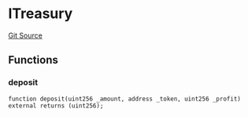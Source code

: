 # ITreasury
[Git Source](https://github.com/KlimaDAO/klimadao-solidity/blob/704b462e69030cb9a43680057bee91d745d579ba/src/protocol/pKLIMA/ExercisepKLIMA.sol)


## Functions
### deposit


```solidity
function deposit(uint256 _amount, address _token, uint256 _profit) external returns (uint256);
```

